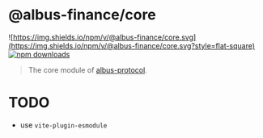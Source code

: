 # @albus-finance/core

![https://img.shields.io/npm/v/@albus-finance/core.svg](https://img.shields.io/npm/v/@albus-finance/core.svg?style=flat-square)
[![npm downloads](https://img.shields.io/npm/dt/@albus-finance/core.svg?maxAge=2592000&style=flat-square)](https://npm-stat.com/charts.html?package=@albus-finance/core)

> The core module of [albus-protocol](https://albus.finance/).

# TODO
- use `vite-plugin-esmodule`
